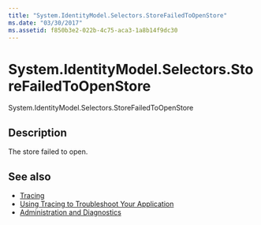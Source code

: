 ```yaml
---
title: "System.IdentityModel.Selectors.StoreFailedToOpenStore"
ms.date: "03/30/2017"
ms.assetid: f850b3e2-022b-4c75-aca3-1a8b14f9dc30
---
```

# System.IdentityModel.Selectors.StoreFailedToOpenStore
System.IdentityModel.Selectors.StoreFailedToOpenStore  
  
## Description  
 The store failed to open.  
  
## See also

- [Tracing](index.md)
- [Using Tracing to Troubleshoot Your Application](using-tracing-to-troubleshoot-your-application.md)
- [Administration and Diagnostics](../index.md)
